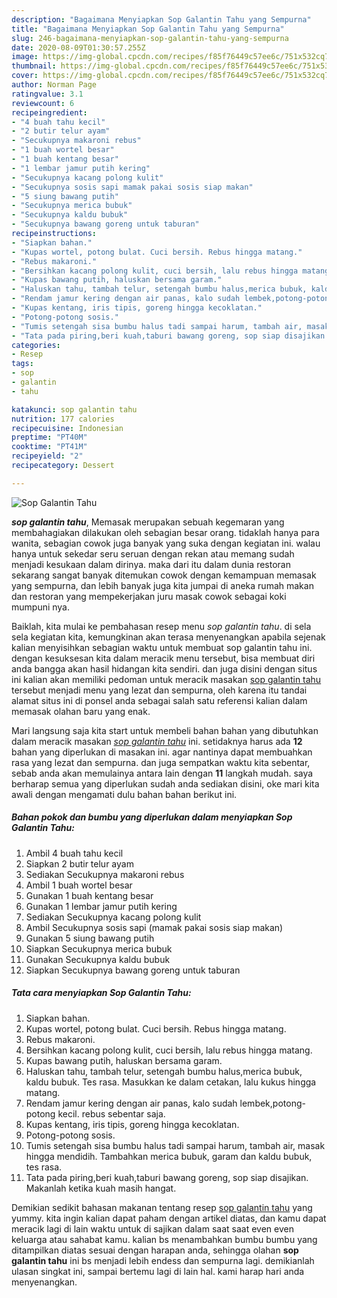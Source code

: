 ```yaml
---
description: "Bagaimana Menyiapkan Sop Galantin Tahu yang Sempurna"
title: "Bagaimana Menyiapkan Sop Galantin Tahu yang Sempurna"
slug: 246-bagaimana-menyiapkan-sop-galantin-tahu-yang-sempurna
date: 2020-08-09T01:30:57.255Z
image: https://img-global.cpcdn.com/recipes/f85f76449c57ee6c/751x532cq70/sop-galantin-tahu-foto-resep-utama.jpg
thumbnail: https://img-global.cpcdn.com/recipes/f85f76449c57ee6c/751x532cq70/sop-galantin-tahu-foto-resep-utama.jpg
cover: https://img-global.cpcdn.com/recipes/f85f76449c57ee6c/751x532cq70/sop-galantin-tahu-foto-resep-utama.jpg
author: Norman Page
ratingvalue: 3.1
reviewcount: 6
recipeingredient:
- "4 buah tahu kecil"
- "2 butir telur ayam"
- "Secukupnya makaroni rebus"
- "1 buah wortel besar"
- "1 buah kentang besar"
- "1 lembar jamur putih kering"
- "Secukupnya kacang polong kulit"
- "Secukupnya sosis sapi mamak pakai sosis siap makan"
- "5 siung bawang putih"
- "Secukupnya merica bubuk"
- "Secukupnya kaldu bubuk"
- "Secukupnya bawang goreng untuk taburan"
recipeinstructions:
- "Siapkan bahan."
- "Kupas wortel, potong bulat. Cuci bersih. Rebus hingga matang."
- "Rebus makaroni."
- "Bersihkan kacang polong kulit, cuci bersih, lalu rebus hingga matang."
- "Kupas bawang putih, haluskan bersama garam."
- "Haluskan tahu, tambah telur, setengah bumbu halus,merica bubuk, kaldu bubuk. Tes rasa. Masukkan ke dalam cetakan, lalu kukus hingga matang."
- "Rendam jamur kering dengan air panas, kalo sudah lembek,potong-potong kecil. rebus sebentar saja."
- "Kupas kentang, iris tipis, goreng hingga kecoklatan."
- "Potong-potong sosis."
- "Tumis setengah sisa bumbu halus tadi sampai harum, tambah air, masak hingga mendidih. Tambahkan merica bubuk, garam dan kaldu bubuk, tes rasa."
- "Tata pada piring,beri kuah,taburi bawang goreng, sop siap disajikan. Makanlah ketika kuah masih hangat."
categories:
- Resep
tags:
- sop
- galantin
- tahu

katakunci: sop galantin tahu 
nutrition: 177 calories
recipecuisine: Indonesian
preptime: "PT40M"
cooktime: "PT41M"
recipeyield: "2"
recipecategory: Dessert

---
```



![Sop Galantin Tahu](https://img-global.cpcdn.com/recipes/f85f76449c57ee6c/751x532cq70/sop-galantin-tahu-foto-resep-utama.jpg)

<b><i>sop galantin tahu</i></b>, Memasak merupakan sebuah kegemaran yang membahagiakan dilakukan oleh sebagian besar orang. tidaklah hanya para wanita, sebagian cowok juga banyak yang suka dengan kegiatan ini. walau hanya untuk sekedar seru seruan dengan rekan atau memang sudah menjadi kesukaan dalam dirinya. maka dari itu dalam dunia restoran sekarang sangat banyak ditemukan cowok dengan kemampuan memasak yang sempurna, dan lebih banyak juga kita jumpai di aneka rumah makan dan restoran yang mempekerjakan juru masak cowok sebagai koki mumpuni nya.

Baiklah, kita mulai ke pembahasan resep menu <i>sop galantin tahu</i>. di sela sela kegiatan kita, kemungkinan akan terasa menyenangkan apabila sejenak kalian menyisihkan sebagian waktu untuk membuat sop galantin tahu ini. dengan kesuksesan kita dalam meracik menu tersebut, bisa membuat diri anda bangga akan hasil hidangan kita sendiri. dan juga disini dengan situs ini kalian akan memiliki pedoman untuk meracik masakan <u>sop galantin tahu</u> tersebut menjadi menu yang lezat dan sempurna, oleh karena itu tandai alamat situs ini di ponsel anda sebagai salah satu referensi kalian dalam memasak olahan baru yang enak.




Mari langsung saja kita start untuk membeli bahan bahan yang dibutuhkan dalam meracik masakan <u><i>sop galantin tahu</i></u> ini. setidaknya harus ada <b>12</b> bahan yang diperlukan di masakan ini. agar nantinya dapat membuahkan rasa yang lezat dan sempurna. dan juga sempatkan waktu kita sebentar, sebab anda akan memulainya antara lain dengan <b>11</b> langkah mudah. saya berharap semua yang diperlukan sudah anda sediakan disini, oke mari kita awali dengan mengamati dulu bahan bahan berikut ini.

<!--inarticleads1-->

##### Bahan pokok dan bumbu yang diperlukan dalam menyiapkan Sop Galantin Tahu:

1. Ambil 4 buah tahu kecil
1. Siapkan 2 butir telur ayam
1. Sediakan Secukupnya makaroni rebus
1. Ambil 1 buah wortel besar
1. Gunakan 1 buah kentang besar
1. Gunakan 1 lembar jamur putih kering
1. Sediakan Secukupnya kacang polong kulit
1. Ambil Secukupnya sosis sapi (mamak pakai sosis siap makan)
1. Gunakan 5 siung bawang putih
1. Siapkan Secukupnya merica bubuk
1. Gunakan Secukupnya kaldu bubuk
1. Siapkan Secukupnya bawang goreng untuk taburan




<!--inarticleads2-->

##### Tata cara menyiapkan Sop Galantin Tahu:

1. Siapkan bahan.
1. Kupas wortel, potong bulat. Cuci bersih. Rebus hingga matang.
1. Rebus makaroni.
1. Bersihkan kacang polong kulit, cuci bersih, lalu rebus hingga matang.
1. Kupas bawang putih, haluskan bersama garam.
1. Haluskan tahu, tambah telur, setengah bumbu halus,merica bubuk, kaldu bubuk. Tes rasa. Masukkan ke dalam cetakan, lalu kukus hingga matang.
1. Rendam jamur kering dengan air panas, kalo sudah lembek,potong-potong kecil. rebus sebentar saja.
1. Kupas kentang, iris tipis, goreng hingga kecoklatan.
1. Potong-potong sosis.
1. Tumis setengah sisa bumbu halus tadi sampai harum, tambah air, masak hingga mendidih. Tambahkan merica bubuk, garam dan kaldu bubuk, tes rasa.
1. Tata pada piring,beri kuah,taburi bawang goreng, sop siap disajikan. Makanlah ketika kuah masih hangat.




Demikian sedikit bahasan makanan tentang resep <u>sop galantin tahu</u> yang yummy. kita ingin kalian dapat paham dengan artikel diatas, dan kamu dapat meracik lagi di lain waktu untuk di sajikan dalam saat saat even even keluarga atau sahabat kamu. kalian bs menambahkan bumbu bumbu yang ditampilkan diatas sesuai dengan harapan anda, sehingga olahan <b>sop galantin tahu</b> ini bs menjadi lebih endess dan sempurna lagi. demikianlah ulasan singkat ini, sampai bertemu lagi di lain hal. kami harap hari anda menyenangkan.
